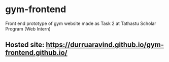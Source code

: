 # gym-frontend
Front end prototype of gym website made as Task 2 at Tathastu Scholar Program (Web Intern)
## Hosted site: https://durruaravind.github.io/gym-frontend.github.io/
